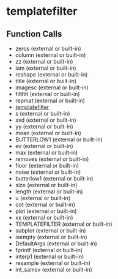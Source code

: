 # templatefilter

## Function Calls
- zeros (external or built-in)
- column  (external or built-in)
- zz (external or built-in)
- lam (external or built-in)
- reshape (external or built-in)
- title (external or built-in)
- imagesc (external or built-in)
- filtfilt (external or built-in)
- repmat (external or built-in)
- [templatefilter](templatefilter.md)
- s (external or built-in)
- svd (external or built-in)
- yy (external or built-in)
- mean (external or built-in)
- BUTTERLOW1 (external or built-in)
- ev (external or built-in)
- max (external or built-in)
- removes  (external or built-in)
- floor (external or built-in)
- noise  (external or built-in)
- butterlow1 (external or built-in)
- size (external or built-in)
- length (external or built-in)
- u (external or built-in)
- cot (external or built-in)
- plot (external or built-in)
- xx (external or built-in)
- TEMPLATEFILTER (external or built-in)
- subplot (external or built-in)
- isempty (external or built-in)
- DefaultArgs (external or built-in)
- fprintf (external or built-in)
- interp1 (external or built-in)
- resample (external or built-in)
- int_samsv (external or built-in)
